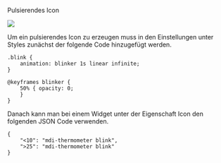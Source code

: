 Pulsierendes Icon

![](https://github.com/Zefau/ioBroker.jarvis/tree/master/wiki/de-Beispiele-Blink.gif)

Um ein pulsierendes Icon zu erzeugen muss in den Einstellungen unter Styles zunächst der folgende Code hinzugefügt werden.

```
.blink {
    animation: blinker 1s linear infinite;
}

@keyframes blinker {
    50% { opacity: 0;
    }
}
```

Danach kann man bei einem Widget unter der Eigenschaft Icon den folgenden JSON Code verwenden.

```
{
    "<10": "mdi-thermometer blink",
    ">25": "mdi-thermometer blink"
}
```